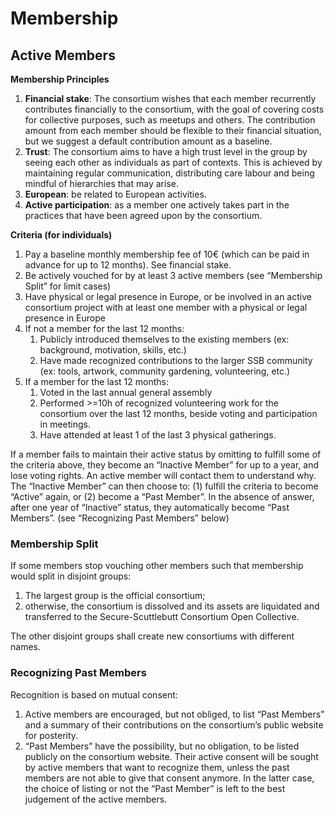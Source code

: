 # Membership

## Active Members


**Membership Principles**
1. **Financial stake**: The consortium wishes that each member recurrently contributes financially to the consortium, with the goal of covering costs for collective purposes, such as meetups and others. The contribution amount from each member should be flexible to their financial situation, but we suggest a default contribution amount as a baseline.
2. **Trust**: The consortium aims to have a high trust level in the group by seeing each other as individuals as part of contexts. This is achieved by maintaining regular communication, distributing care labour and being mindful of hierarchies that may arise.
3. **European**: be related to European activities.
4. **Active participation**: as a member one actively takes part in the practices that have been agreed upon by the consortium.

**Criteria (for individuals)**
1. Pay a baseline monthly membership fee of 10€ (which can be paid in advance for up to 12 months). See financial stake.
2. Be actively vouched for by at least 3 active members (see “Membership Split” for limit cases)
3. Have physical or legal presence in Europe, or be involved in an active consortium project with at least one member with a physical or legal presence in Europe
4. If not a member for the last 12 months:
    1. Publicly introduced themselves to the existing members (ex: background, motivation, skills, etc.)
    2. Have made recognized contributions to the larger SSB community (ex: tools, artwork, community gardening, volunteering, etc.)
5. If a member for the last 12 months: 
    1. Voted in the last annual general assembly
    2. Performed >=10h of recognized volunteering work for the consortium over the last 12 months, beside voting and participation in meetings.
    3. Have attended at least 1 of the last 3 physical gatherings.

If a member fails to maintain their active status by omitting to fulfill some of the criteria above, they become an “Inactive Member” for up to a year, and lose voting rights. An active member will contact them to understand why. The “Inactive Member” can then choose to: (1) fulfill the criteria to become “Active” again, or (2) become a “Past Member”. In the absence of answer, after one year of “Inactive” status, they automatically become “Past Members”. (see “Recognizing Past Members” below)

### Membership Split

If some members stop vouching other members such that membership would split in disjoint groups:
 1. The largest group is the official consortium;
 2. otherwise, the consortium is dissolved and its assets are liquidated and transferred to the Secure-Scuttlebutt Consortium Open Collective.

The other disjoint groups shall create new consortiums with different names.

### Recognizing Past Members

Recognition is based on mutual consent:
  1. Active members are encouraged, but not obliged, to list “Past Members” and a summary of their contributions on the consortium’s public website for posterity.
  2. “Past Members” have the possibility, but no obligation, to be listed publicly on the consortium website. Their active consent will be sought by active members that want to recognize them, unless the past members are not able to give that consent anymore. In the latter case, the choice of listing or not the “Past Member” is left to the best judgement of the active members.
